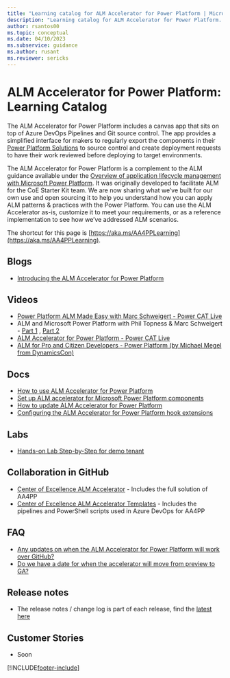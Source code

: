 ```yaml
---
title: "Learning catalog for ALM Accelerator for Power Platform | MicrosoftDocs"
description: "Learning catalog for ALM Accelerator for Power Platform. "
author: rsantos00
ms.topic: conceptual
ms.date: 04/10/2023
ms.subservice: guidance
ms.author: rusant
ms.reviewer: sericks
---
```

# ALM Accelerator for Power Platform: Learning Catalog

The  ALM Accelerator for Power Platform  includes a canvas app that sits on top of Azure DevOps Pipelines and Git source control. The app provides a simplified interface for makers to regularly export the components in their  [Power Platform Solutions](/power-platform/alm/solution-concepts-alm)  to source control and create deployment requests to have their work reviewed before deploying to target environments.

The ALM Accelerator for Power Platform is a complement to the ALM guidance available under the [Overview of application lifecycle management with Microsoft Power Platform](/power-platform/alm/overview-alm). It was originally developed to facilitate ALM for the CoE Starter Kit team. We are now sharing what we’ve built for our own use and open sourcing it to help you understand how you can apply ALM patterns & practices with the Power Platform. You can use the ALM Accelerator as-is, customize it to meet your requirements, or as a reference implementation to see how we’ve addressed ALM scenarios.

The shortcut for this page is [https://aka.ms/AA4PPLearning](https://aka.ms/AA4PPLearning).

## Blogs

- [Introducing the ALM Accelerator for Power Platform](https://powerapps.microsoft.com/blog/introducing-the-alm-accelerator-for-power-platform/)

## Videos

- [Power Platform ALM Made Easy with Marc Schweigert - Power CAT Live](https://www.youtube.com/watch?v=aO-CmmGebLk)
- ALM and Microsoft Power Platform with Phil Topness & Marc Schweigert - [Part 1](https://www.youtube.com/watch?v=cMZGMokgkHE) , [Part 2](https://www.youtube.com/watch?v=8H80T4w1MnI)
- [ALM Accelerator for Power Platform - Power CAT Live](https://www.youtube.com/watch?v=daK6LuR9Uuk)
- [ALM for Pro and Citizen Developers - Power Platform (by Michael Megel from DynamicsCon)](https://www.youtube.com/watch?v=lVqxkRUfDhI)

## Docs

- [How to use ALM Accelerator for Power Platform](overview.md)
- [Set up ALM accelerator for Microsoft Power Platform components](setup-admin-tasks.md)
- [How to update ALM Accelerator for Power Platform](setup-pipeline-sync.md)
- [Configuring the ALM Accelerator for Power Platform hook extensions](setup-hook-extensions.md)

## Labs

- [Hands-on Lab Step-by-Step for demo tenant](https://github.com/microsoft/coe-starter-kit/tree/main/CenterofExcellenceALMAccelerator/Labs/Demo%20tenant%20setup/)

## Collaboration in GitHub

- [Center of Excellence ALM Accelerator](https://github.com/microsoft/coe-starter-kit/tree/main/CenterofExcellenceALMAccelerator) - Includes the full solution of AA4PP
- [Center of Excellence ALM Accelerator Templates](https://github.com/microsoft/coe-alm-accelerator-templates) - Includes the pipelines and PowerShell scripts used in Azure DevOps for AA4PP

## FAQ

- [Any updates on when the ALM Accelerator for Power Platform will work over GitHub?](https://github.com/microsoft/coe-starter-kit/discussions/2336)
- [Do we have a date for when the accelerator will move from preview to GA?](https://github.com/microsoft/coe-starter-kit/discussions/2334)

## Release notes

- The release notes / change log is part of each release, find the [latest here](https://github.com/microsoft/coe-starter-kit/releases/)

## Customer Stories

- Soon

[!INCLUDE[footer-include](../../includes/footer-banner.md)]
